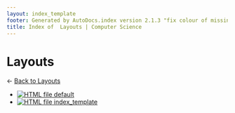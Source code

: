 ```yaml
---
layout: index_template
footer: Generated by AutoDocs.index version 2.1.3 "fix colour of missing files" ⓒ Starwort, 2020
title: Index of  Layouts | Computer Science
---
```


#  Layouts

← [Back to  Layouts](..)

- [![HTML file](https://img.icons8.com/windows/512/bb86fc/regular-document.png) default](_layouts/default.html)
- [![HTML file](https://img.icons8.com/windows/512/bb86fc/regular-document.png) index_template](_layouts/index_template.html)
